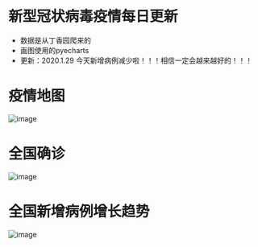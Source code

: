 # 新型冠状病毒疫情每日更新
- 数据是从丁香园爬来的
- 画图使用的pyecharts
- 更新：2020.1.29 今天新增病例减少啦！！！相信一定会越来越好的！！！

# 疫情地图
![image](https://github.com/shadow12138/WuHanDisease/blob/master/results/129/r1.png)

# 全国确诊
![image](https://github.com/shadow12138/WuHanDisease/blob/master/results/129/r2.png)

# 全国新增病例增长趋势
![image](https://github.com/shadow12138/WuHanDisease/blob/master/results/129/r3.png)